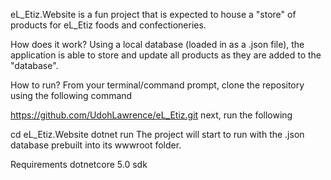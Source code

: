 
eL_Etiz.Website is a fun project that is expected to house a "store" of products for eL_Etiz
foods and confectioneries.

How does it work?
Using a local database (loaded in as a .json file), the application is able to
store and update all products as they are added to the "database".

How to run?
From your terminal/command prompt, clone the repository using the following command

https://github.com/UdohLawrence/eL_Etiz.git
next, run the following

cd eL_Etiz.Website
dotnet run
The project will start to run with the .json database prebuilt into its wwwroot folder.

Requirements
dotnetcore 5.0 sdk
